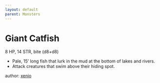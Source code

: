 ```yaml
---
layout: default
parent: Monsters
---
```

# Giant Catfish
8 HP, 14 STR, bite (d8+d8)  
- Pale, 15’ long fish that lurk in the mud at the bottom of lakes and rivers.  
- Attack creatures that swim above their hiding spot.  

author: [xenio](https://xenioinabottle.blogspot.com)
